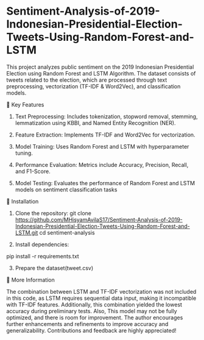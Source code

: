 # Sentiment-Analysis-of-2019-Indonesian-Presidential-Election-Tweets-Using-Random-Forest-and-LSTM
This project analyzes public sentiment on the 2019 Indonesian Presidential Election using Random Forest and LSTM Algorithm. The dataset consists of tweets related to the election, which are processed through text preprocessing, vectorization (TF-IDF &amp; Word2Vec), and classification models.

🚀 Key Features

1. Text Preprocessing: Includes tokenization, stopword removal, stemming, lemmatization using KBBI, and Named Entity Recognition (NER).

2. Feature Extraction: Implements TF-IDF and Word2Vec for vectorization.

3. Model Training: Uses Random Forest and LSTM with hyperparameter tuning.

4. Performance Evaluation: Metrics include Accuracy, Precision, Recall, and F1-Score.

5. Model Testing: Evaluates the performance of Random Forest and LSTM models on sentiment classification tasks


🔧 Installation

1. Clone the repository:
git clone https://github.com/MHisyamAvilaS17/Sentiment-Analysis-of-2019-Indonesian-Presidential-Election-Tweets-Using-Random-Forest-and-LSTM.git
cd sentiment-analysis

2. Install dependencies:

pip install -r requirements.txt

3. Prepare the dataset(tweet.csv)


📜 More Information

The combination between LSTM and TF-IDF vectorization was not included in this code, as LSTM requires sequential data input, making it incompatible with TF-IDF features. Additionally, this combination yielded the lowest accuracy during preliminary tests. Also, This model may not be fully optimized, and there is room for improvement. The author encourages further enhancements and refinements to improve accuracy and generalizability. Contributions and feedback are highly appreciated!
